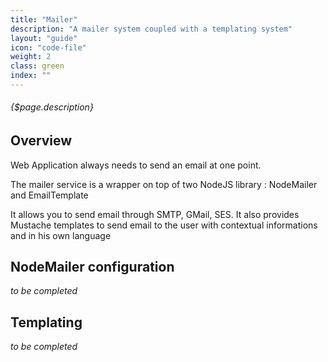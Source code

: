 ```yaml
---
title: "Mailer"
description: "A mailer system coupled with a templating system"
layout: "guide"
icon: "code-file"
weight: 2
class: green
index: ""
---
```


###### {$page.description}


<article id="1">

## Overview

Web Application always needs to send an email at one point.

The mailer service is a wrapper on top of two NodeJS library : NodeMailer and EmailTemplate

It allows you to send email through SMTP, GMail, SES. It also provides Mustache templates to send email to the user with contextual informations and in his own language

</article>


<article id="2">

## NodeMailer configuration

*to be completed*

</article>

<article id="3">

## Templating

*to be completed*

</article>